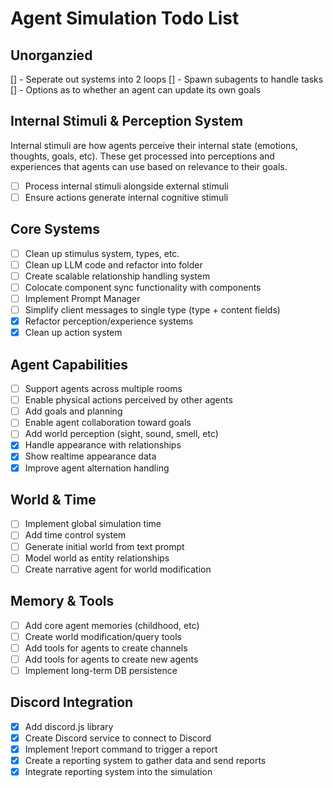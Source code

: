 # Agent Simulation Todo List

## Unorganzied

[] - Seperate out systems into 2 loops
[] - Spawn subagents to handle tasks
[] - Options as to whether an agent can update its own goals

## Internal Stimuli & Perception System

Internal stimuli are how agents perceive their internal state (emotions, thoughts, goals, etc). These get processed into perceptions and experiences that agents can use based on relevance to their goals.

- [ ] Process internal stimuli alongside external stimuli
- [ ] Ensure actions generate internal cognitive stimuli

## Core Systems

- [ ] Clean up stimulus system, types, etc.
- [ ] Clean up LLM code and refactor into folder
- [ ] Create scalable relationship handling system
- [ ] Colocate component sync functionality with components
- [ ] Implement Prompt Manager
- [ ] Simplify client messages to single type (type + content fields)
- [x] Refactor perception/experience systems
- [x] Clean up action system

## Agent Capabilities

- [ ] Support agents across multiple rooms
- [ ] Enable physical actions perceived by other agents
- [ ] Add goals and planning
- [ ] Enable agent collaboration toward goals
- [ ] Add world perception (sight, sound, smell, etc)
- [x] Handle appearance with relationships
- [x] Show realtime appearance data
- [x] Improve agent alternation handling

## World & Time

- [ ] Implement global simulation time
- [ ] Add time control system
- [ ] Generate initial world from text prompt
- [ ] Model world as entity relationships
- [ ] Create narrative agent for world modification

## Memory & Tools

- [ ] Add core agent memories (childhood, etc)
- [ ] Create world modification/query tools
- [ ] Add tools for agents to create channels
- [ ] Add tools for agents to create new agents
- [ ] Implement long-term DB persistence

## Discord Integration
- [x] Add discord.js library
- [x] Create Discord service to connect to Discord
- [x] Implement !report command to trigger a report
- [x] Create a reporting system to gather data and send reports
- [x] Integrate reporting system into the simulation
